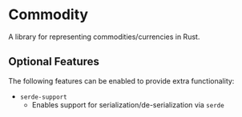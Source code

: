 # Commodity

A library for representing commodities/currencies in Rust.

## Optional Features

The following features can be enabled to provide extra functionality:

+ `serde-support`
  + Enables support for serialization/de-serialization via `serde`
